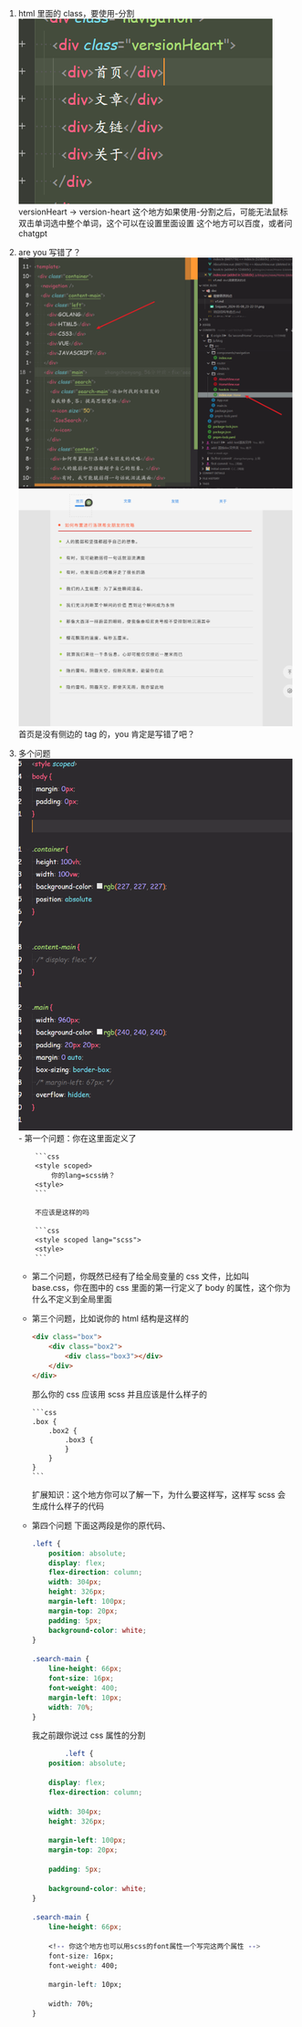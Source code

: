 1.  html 里面的 class，要使用-分割
    ![图片1](./Snipaste_2024-05-08_23-22-51.png)
    versionHeart -> version-heart
    这个地方如果使用-分割之后，可能无法鼠标双击单词选中整个单词，这个可以在设置里面设置
    这个地方可以百度，或者问 chatgpt

2.  are you 写错了？
    ![图片2](Snipaste_2024-05-08_23-27-15.png)
    ![图片2](Snipaste_2024-05-08_23-28-02.png)
    首页是没有侧边的 tag 的，you 肯定是写错了吧？

3.  多个问题
    ![图片2](Snipaste_2024-05-08_23-29-35.png) - 第一个问题：你在这里面定义了

            ```css
            <style scoped>
                你的lang=scss纳？
            <style>
            ```

            不应该是这样的吗

            ```css
            <style scoped lang="scss">
            <style>
            ```

    -   第二个问题，你既然已经有了给全局变量的 css 文件，比如叫 base.css，你在图中的 css 里面的第一行定义了 body 的属性，这个你为什么不定义到全局里面
    -   第三个问题，比如说你的 html 结构是这样的

        ```html
        <div class="box">
            <div class="box2">
                <div class="box3"></div>
            </div>
        </div>
        ```

        那么你的 css 应该用 scss 并且应该是什么样子的

            ```css
            .box {
                .box2 {
                    .box3 {
                    }
                }
            }
            ```

        扩展知识：这个地方你可以了解一下，为什么要这样写，这样写 scss 会生成什么样子的代码

    -   第四个问题
        下面这两段是你的原代码、

        ```css
        .left {
            position: absolute;
            display: flex;
            flex-direction: column;
            width: 304px;
            height: 326px;
            margin-left: 100px;
            margin-top: 20px;
            padding: 5px;
            background-color: white;
        }

        .search-main {
            line-height: 66px;
            font-size: 16px;
            font-weight: 400;
            margin-left: 10px;
            width: 70%;
        }
        ```

        我之前跟你说过 css 属性的分割

        ```css
                .left {
            position: absolute;

            display: flex;
            flex-direction: column;

            width: 304px;
            height: 326px;

            margin-left: 100px;
            margin-top: 20px;

            padding: 5px;

            background-color: white;
        }

        .search-main {
            line-height: 66px;

            <!-- 你这个地方也可以用scss的font属性一个写完这两个属性 -->
            font-size: 16px;
            font-weight: 400;

            margin-left: 10px;

            width: 70%;
        }
        ```
